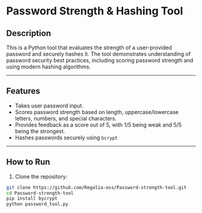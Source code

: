 # Password Strength & Hashing Tool

## Description
This is a Python tool that evaluates the strength of a user-provided password and securely hashes it. The tool demonstrates understanding of password security best practices, including scoring password strength and using modern hashing algorithms.

---

## Features
- Takes user password input.
- Scores password strength based on length, uppercase/lowercase letters, numbers, and special characters.
- Provides feedback as a score out of 5, with 1/5 being weak and 5/5 being the strongest.
- Hashes passwords securely using `bcrypt`

---

## How to Run
1. Clone the repository:
```bash
git clone https://github.com/Regalia-oss/Password-strength-tool.git
cd Password-strength-tool
pip install bycrypt
python password_tool.py
